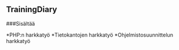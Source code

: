 ## TrainingDiary

###Sisältää

*PHP:n harkkatyö
*Tietokantojen harkkatyö
*Ohjelmistosuunnittelun harkkatyö
